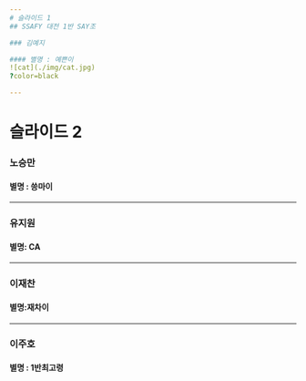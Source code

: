 ```yaml
---
# 슬라이드 1
## SSAFY 대전 1반 SAY조

### 김예지

#### 별명 : 예쁜이
![cat](./img/cat.jpg)
?color=black

---
```

# 슬라이드 2

### 노승만

#### 별명 : 씅마이

---

### 유지원

#### 별명: CA

---

### 이재찬

#### 별명:재차이

---

### 이주호

#### 별명 : 1반최고령 


